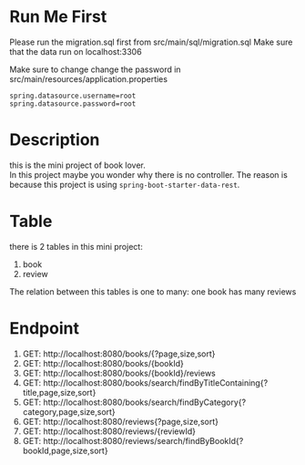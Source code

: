 # Run Me First
Please run the migration.sql first from src/main/sql/migration.sql
Make sure that the data run on localhost:3306

Make sure to change change the password in src/main/resources/application.properties
```azure
spring.datasource.username=root
spring.datasource.password=root
```

# Description
this is the mini project of book lover.  
In this project maybe you wonder why there is no controller. 
The reason is because this project is using `spring-boot-starter-data-rest`.


# Table
there is 2 tables in this mini project:  
1. book
2. review

The relation between this tables is one to many: one book has many reviews

# Endpoint

1. GET: http://localhost:8080/books/{?page,size,sort}
2. GET: http://localhost:8080/books/{bookId}
3. GET: http://localhost:8080/books/{bookId}/reviews
4. GET: http://localhost:8080/books/search/findByTitleContaining{?title,page,size,sort}
5. GET: http://localhost:8080/books/search/findByCategory{?category,page,size,sort}
4. GET: http://localhost:8080/reviews{?page,size,sort}
5. GET: http://localhost:8080/reviews/{reviewId}
6. GET: http://localhost:8080/reviews/search/findByBookId{?bookId,page,size,sort}
